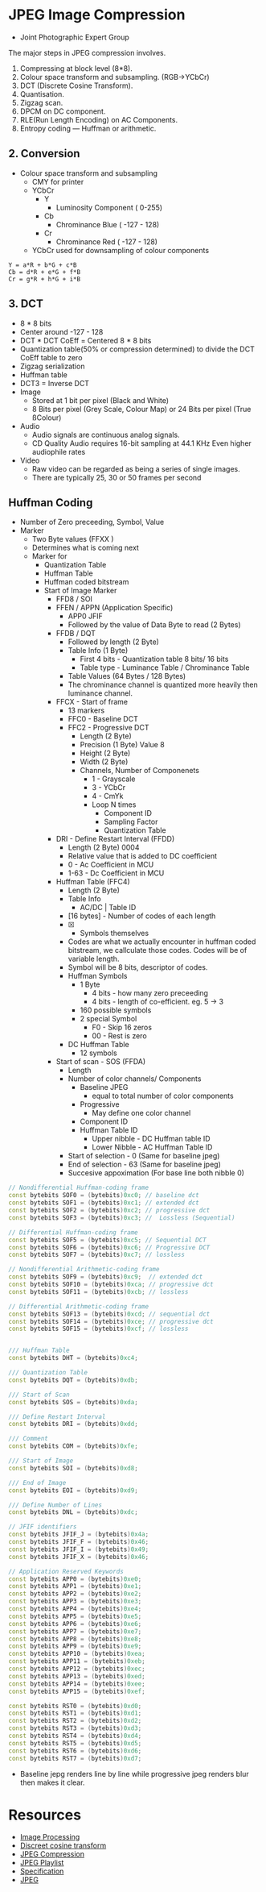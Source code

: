 # JPEG Image Compression
- Joint Photographic Expert Group

The major steps in JPEG compression involves.
1. Compressing at block level (8*8).
2. Colour space transform and subsampling. (RGB->YCbCr)
3. DCT (Discrete Cosine Transform).
4. Quantisation.
5. Zigzag scan.
6. DPCM on DC component.
7. RLE(Run Length Encoding) on AC Components.
8. Entropy coding — Huffman or arithmetic.

## 2. Conversion 
- Colour space transform and subsampling
    - CMY for printer
    - YCbCr
        - Y 
            - Luminosity Component ( 0-255)
        - Cb 
            - Chrominance Blue ( -127 - 128)
        - Cr 
            - Chrominance Red ( -127 - 128)
    - YCbCr used for downsampling of colour components


```
Y = a*R + b*G + c*B
Cb = d*R + e*G + f*B
Cr = g*R + h*G + i*B
```

## 3. DCT
- 8 * 8 bits
- Center around -127 - 128
- DCT * DCT CoEff = Centered 8 * 8 bits
- Quantization table(50% or compression determined) to divide the DCT CoEff table to zero
- Zigzag serialization
- Huffman table
- DCT3 = Inverse DCT
- Image
    - Stored at 1 bit per pixel (Black and White)
    - 8 Bits per pixel (Grey Scale, Colour Map) or 24 Bits per pixel (True ßColour)
- Audio
    - Audio signals are continuous analog signals.
    - CD Quality Audio requires 16-bit sampling at 44.1 KHz Even higher audiophile rates
- Video
    - Raw video can be regarded as being a series of single images. 
    - There are typically 25, 30 or 50 frames per second

## Huffman Coding
- Number of Zero preceeding, Symbol, Value
- Marker
    - Two Byte values (FFXX )
    - Determines what is coming next
    - Marker for
        - Quantization Table
        - Huffman Table
        - Huffman coded bitstream
        - Start of Image Marker 
            - FFD8 / SOI
            - FFEN / APPN (Application Specific)
                - APP0 JFIF
                - Followed by the value of Data Byte to read (2 Bytes)
            - FFDB / DQT
                - Followed by length (2 Byte)
                - Table Info (1 Byte)
                    - First 4 bits - Quantization table 8 bits/ 16 bits
                    - Table type - Luminance Table / Chrominance Table
                - Table Values (64 Bytes / 128 Bytes)
                - The chrominance channel is quantized more heavily then luminance channel.
            - FFCX - Start of frame
                - 13 markers
                - FFC0 - Baseline DCT
                - FFC2 - Progressive DCT
                    - Length (2 Byte)
                    - Precision (1 Byte) Value 8
                    - Height (2 Byte)
                    - Width (2 Byte)
                    - Channels, Number of Componenets
                        - 1 - Grayscale
                        - 3 - YCbCr
                        - 4 - CmYk
                        - Loop N times
                            - Component ID
                            - Sampling Factor
                            - Quantization Table
            - DRI - Define Restart Interval (FFDD) 
                - Length (2 Byte) 0004
                - Relative value that is added to DC coefficient
                - 0 - Ac Coefficient in MCU
                - 1-63 - Dc Coefficient in MCU
            - Huffman Table (FFC4)
                - Length (2 Byte)    
                - Table Info
                    -  AC/DC | Table ID 
                - [16 bytes] - Number of codes of each length
                - [X] - Symbols themselves    
                - Codes are what we actually encounter in huffman coded bitstream, we callculate those codes. Codes will be of variable length.
                - Symbol will be 8 bits, descriptor of codes.
                - Huffman Symbols
                    - 1 Byte 
                        - 4 bits - how many zero preceeding
                        - 4 bits - length of co-efficient. eg. 5 -> 3
                    - 160 possible symbols
                    - 2 special Symbol
                        - F0 - Skip 16 zeros
                        - 00 - Rest is zero
                - DC Huffman Table
                    - 12 symbols
            - Start of scan - SOS (FFDA)
                - Length
                - Number of color channels/ Components
                    - Baseline JPEG 
                        - equal to total number of color components
                    - Progressive
                        - May define one color channel  
                    - Component ID
                    - Huffman Table ID
                        - Upper nibble - DC Huffman table ID
                        - Lower Nibble - AC Huffman Table ID       
                - Start of selection - 0 (Same for baseline jpeg)
                - End of selection - 63 (Same for baseline jpeg)
                - Succesive appoximation (For base line both nibble 0)
                                
```c++
// Nondifferential Huffman-coding frame
const bytebits SOF0 = (bytebits)0xc0; // baseline dct
const bytebits SOF1 = (bytebits)0xc1; // extended dct
const bytebits SOF2 = (bytebits)0xc2; // progressive dct
const bytebits SOF3 = (bytebits)0xc3; //  Lossless (Sequential)

// Differential Huffman-coding frame
const bytebits SOF5 = (bytebits)0xc5; // Sequential DCT
const bytebits SOF6 = (bytebits)0xc6; // Progressive DCT
const bytebits SOF7 = (bytebits)0xc7; // lossless

// Nondifferential Arithmetic-coding frame
const bytebits SOF9 = (bytebits)0xc9;  // extended dct
const bytebits SOF10 = (bytebits)0xca; // progressive dct
const bytebits SOF11 = (bytebits)0xcb; // lossless

// Differential Arithmetic-coding frame
const bytebits SOF13 = (bytebits)0xcd; // sequential dct
const bytebits SOF14 = (bytebits)0xce; // progressive dct
const bytebits SOF15 = (bytebits)0xcf; // lossless


/// Huffman Table
const bytebits DHT = (bytebits)0xc4;

/// Quantization Table
const bytebits DQT = (bytebits)0xdb;

/// Start of Scan
const bytebits SOS = (bytebits)0xda;

/// Define Restart Interval
const bytebits DRI = (bytebits)0xdd;

/// Comment
const bytebits COM = (bytebits)0xfe;

/// Start of Image
const bytebits SOI = (bytebits)0xd8;

/// End of Image
const bytebits EOI = (bytebits)0xd9;

/// Define Number of Lines
const bytebits DNL = (bytebits)0xdc;

// JFIF identifiers
const bytebits JFIF_J = (bytebits)0x4a;
const bytebits JFIF_F = (bytebits)0x46;
const bytebits JFIF_I = (bytebits)0x49;
const bytebits JFIF_X = (bytebits)0x46;

// Application Reserved Keywords
const bytebits APP0 = (bytebits)0xe0;
const bytebits APP1 = (bytebits)0xe1;
const bytebits APP2 = (bytebits)0xe2;
const bytebits APP3 = (bytebits)0xe3;
const bytebits APP4 = (bytebits)0xe4;
const bytebits APP5 = (bytebits)0xe5;
const bytebits APP6 = (bytebits)0xe6;
const bytebits APP7 = (bytebits)0xe7;
const bytebits APP8 = (bytebits)0xe8;
const bytebits APP9 = (bytebits)0xe9;
const bytebits APP10 = (bytebits)0xea;
const bytebits APP11 = (bytebits)0xeb;
const bytebits APP12 = (bytebits)0xec;
const bytebits APP13 = (bytebits)0xed;
const bytebits APP14 = (bytebits)0xee;
const bytebits APP15 = (bytebits)0xef;

const bytebits RST0 = (bytebits)0xd0;
const bytebits RST1 = (bytebits)0xd1;
const bytebits RST2 = (bytebits)0xd2;
const bytebits RST3 = (bytebits)0xd3;
const bytebits RST4 = (bytebits)0xd4;
const bytebits RST5 = (bytebits)0xd5;
const bytebits RST6 = (bytebits)0xd6;
const bytebits RST7 = (bytebits)0xd7;

```

- Baseline jepg renders line by line while progressive jpeg renders blur then makes it clear.

# Resources
- [Image Processing](https://users.cs.cf.ac.uk/Dave.Marshall/Multimedia/)
- [Discreet cosine transform](https://www.youtube.com/watch?v=Q2aEzeMDHMA)
- [JPEG Compression](https://www.youtube.com/watch?v=p_YYAb0Fkuw)
- [JPEG Playlist](https://www.youtube.com/watch?v=CPT4FSkFUgs)
- [Specification](https://www.w3.org/Graphics/JPEG/itu-t81.pdf)
- [JPEG](http://lad.dsc.ufcg.edu.br/multimidia/jpegmarker.pdf)